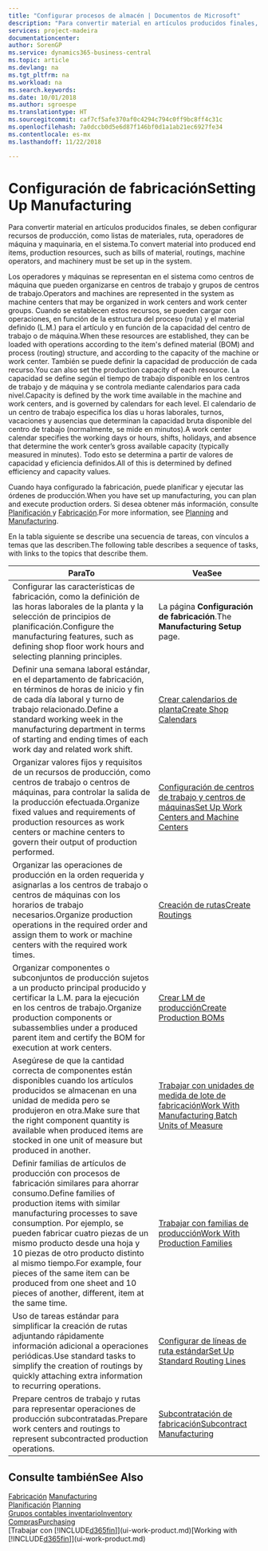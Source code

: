 ```yaml
---
title: "Configurar procesos de almacén | Documentos de Microsoft"
description: "Para convertir material en artículos producidos finales, se deben configurar recursos de producción, como listas de materiales, ruta, operadores de máquina y maquinaria, en el sistema."
services: project-madeira
documentationcenter: 
author: SorenGP
ms.service: dynamics365-business-central
ms.topic: article
ms.devlang: na
ms.tgt_pltfrm: na
ms.workload: na
ms.search.keywords: 
ms.date: 10/01/2018
ms.author: sgroespe
ms.translationtype: HT
ms.sourcegitcommit: caf7cf5afe370af0c4294c794c0ff9bc8ff4c31c
ms.openlocfilehash: 7a0dccb0d5e6d87f146bf0d1a1ab21ec6927fe34
ms.contentlocale: es-mx
ms.lasthandoff: 11/22/2018

---
```

# <a name="setting-up-manufacturing"></a><span data-ttu-id="24137-103">Configuración de fabricación</span><span class="sxs-lookup"><span data-stu-id="24137-103">Setting Up Manufacturing</span></span>
<span data-ttu-id="24137-104">Para convertir material en artículos producidos finales, se deben configurar recursos de producción, como listas de materiales, ruta, operadores de máquina y maquinaria, en el sistema.</span><span class="sxs-lookup"><span data-stu-id="24137-104">To convert material into produced end items, production resources, such as bills of material, routings, machine operators, and machinery must be set up in the system.</span></span>

<span data-ttu-id="24137-105">Los operadores y máquinas se representan en el sistema como centros de máquina que pueden organizarse en centros de trabajo y grupos de centros de trabajo.</span><span class="sxs-lookup"><span data-stu-id="24137-105">Operators and machines are represented in the system as machine centers that may be organized in work centers and work center groups.</span></span> <span data-ttu-id="24137-106">Cuando se establecen estos recursos, se pueden cargar con operaciones, en función de la estructura del proceso (ruta) y el material definido (L.M.) para el artículo y en función de la capacidad del centro de trabajo o de máquina.</span><span class="sxs-lookup"><span data-stu-id="24137-106">When these resources are established, they can be loaded with operations according to the item's defined material (BOM) and process (routing) structure, and according to the capacity of the machine or work center.</span></span> <span data-ttu-id="24137-107">También se puede definir la capacidad de producción de cada recurso.</span><span class="sxs-lookup"><span data-stu-id="24137-107">You can also set the production capacity of each resource.</span></span> <span data-ttu-id="24137-108">La capacidad se define según el tiempo de trabajo disponible en los centros de trabajo y de máquina y se controla mediante calendarios para cada nivel.</span><span class="sxs-lookup"><span data-stu-id="24137-108">Capacity is defined by the work time available in the machine and work centers, and is governed by calendars for each level.</span></span> <span data-ttu-id="24137-109">El calendario de un centro de trabajo especifica los días u horas laborales, turnos, vacaciones y ausencias que determinan la capacidad bruta disponible del centro de trabajo (normalmente, se mide en minutos).</span><span class="sxs-lookup"><span data-stu-id="24137-109">A work center calendar specifies the working days or hours, shifts, holidays, and absence that determine the work center’s gross available capacity (typically measured in minutes).</span></span> <span data-ttu-id="24137-110">Todo esto se determina a partir de valores de capacidad y eficiencia definidos.</span><span class="sxs-lookup"><span data-stu-id="24137-110">All of this is determined by defined efficiency and capacity values.</span></span>  

<span data-ttu-id="24137-111">Cuando haya configurado la fabricación, puede planificar y ejecutar las órdenes de producción.</span><span class="sxs-lookup"><span data-stu-id="24137-111">When you have set up manufacturing, you can plan and execute production orders.</span></span> <span data-ttu-id="24137-112">Si desea obtener más información, consulte [Planificación ](production-planning.md) y [Fabricación](production-manage-manufacturing.md).</span><span class="sxs-lookup"><span data-stu-id="24137-112">For more information, see [Planning](production-planning.md) and [Manufacturing](production-manage-manufacturing.md).</span></span>  

 <span data-ttu-id="24137-113">En la tabla siguiente se describe una secuencia de tareas, con vínculos a temas que las describen.</span><span class="sxs-lookup"><span data-stu-id="24137-113">The following table describes a sequence of tasks, with links to the topics that describe them.</span></span>   

|<span data-ttu-id="24137-114">**Para**</span><span class="sxs-lookup"><span data-stu-id="24137-114">**To**</span></span>|<span data-ttu-id="24137-115">**Vea**</span><span class="sxs-lookup"><span data-stu-id="24137-115">**See**</span></span>|  
|------------|-------------|  
|<span data-ttu-id="24137-116">Configurar las características de fabricación, como la definición de las horas laborales de la planta y la selección de principios de planificación.</span><span class="sxs-lookup"><span data-stu-id="24137-116">Configure the manufacturing features, such as defining shop floor work hours and selecting planning principles.</span></span>|<span data-ttu-id="24137-117">La página **Configuración de fabricación**.</span><span class="sxs-lookup"><span data-stu-id="24137-117">The **Manufacturing Setup** page.</span></span>|  
|<span data-ttu-id="24137-118">Definir una semana laboral estándar, en el departamento de fabricación, en términos de horas de inicio y fin de cada día laboral y turno de trabajo relacionado.</span><span class="sxs-lookup"><span data-stu-id="24137-118">Define a standard working week in the manufacturing department in terms of starting and ending times of each work day and related work shift.</span></span>|[<span data-ttu-id="24137-119">Crear calendarios de planta</span><span class="sxs-lookup"><span data-stu-id="24137-119">Create Shop Calendars</span></span>](production-how-to-create-work-center-calendars.md)|  
|<span data-ttu-id="24137-120">Organizar valores fijos y requisitos de un recursos de producción, como centros de trabajo o centros de máquinas, para controlar la salida de la producción efectuada.</span><span class="sxs-lookup"><span data-stu-id="24137-120">Organize fixed values and requirements of production resources as work centers or machine centers to govern their output of production performed.</span></span>|[<span data-ttu-id="24137-121">Configuración de centros de trabajo y centros de máquinas</span><span class="sxs-lookup"><span data-stu-id="24137-121">Set Up Work Centers and Machine Centers</span></span>](production-how-to-set-up-work-and-machine-centers.md)|
|<span data-ttu-id="24137-122">Organizar las operaciones de producción en la orden requerida y asignarlas a los centros de trabajo o centros de máquinas con los horarios de trabajo necesarios.</span><span class="sxs-lookup"><span data-stu-id="24137-122">Organize production operations in the required order and assign them to work or machine centers with the required work times.</span></span>|[<span data-ttu-id="24137-123">Creación de rutas</span><span class="sxs-lookup"><span data-stu-id="24137-123">Create Routings</span></span>](production-how-to-create-routings.md)|
|<span data-ttu-id="24137-124">Organizar componentes o subconjuntos de producción sujetos a un producto principal producido y certificar la L.M. para la ejecución en los centros de trabajo.</span><span class="sxs-lookup"><span data-stu-id="24137-124">Organize production components or subassemblies under a produced parent item and certify the BOM for execution at work centers.</span></span>|[<span data-ttu-id="24137-125">Crear LM de producción</span><span class="sxs-lookup"><span data-stu-id="24137-125">Create Production BOMs</span></span>](production-how-to-create-production-boms.md)|
|<span data-ttu-id="24137-126">Asegúrese de que la cantidad correcta de componentes están disponibles cuando los artículos producidos se almacenan en una unidad de medida pero se produjeron en otra.</span><span class="sxs-lookup"><span data-stu-id="24137-126">Make sure that the right component quantity is available when produced items are stocked in one unit of measure but produced in another.</span></span>|[<span data-ttu-id="24137-127">Trabajar con unidades de medida de lote de fabricación</span><span class="sxs-lookup"><span data-stu-id="24137-127">Work With Manufacturing Batch Units of Measure</span></span>](production-how-to-use-the-manufacturing-batch-unit-of-measure.md)|  
|<span data-ttu-id="24137-128">Definir familias de artículos de producción con procesos de fabricación similares para ahorrar consumo.</span><span class="sxs-lookup"><span data-stu-id="24137-128">Define families of production items with similar manufacturing processes to save consumption.</span></span> <span data-ttu-id="24137-129">Por ejemplo, se pueden fabricar cuatro piezas de un mismo producto desde una hoja y 10 piezas de otro producto distinto al mismo tiempo.</span><span class="sxs-lookup"><span data-stu-id="24137-129">For example, four pieces of the same item can be produced from one sheet and 10 pieces of another, different, item at the same time.</span></span>|[<span data-ttu-id="24137-130">Trabajar con familias de producción</span><span class="sxs-lookup"><span data-stu-id="24137-130">Work With Production Families</span></span>](production-how-work-family.md)|
|<span data-ttu-id="24137-131">Uso de tareas estándar para simplificar la creación de rutas adjuntando rápidamente información adicional a operaciones periódicas.</span><span class="sxs-lookup"><span data-stu-id="24137-131">Use standard tasks to simplify the creation of routings by quickly attaching extra information to recurring operations.</span></span>|[<span data-ttu-id="24137-132">Configurar de líneas de ruta estándar</span><span class="sxs-lookup"><span data-stu-id="24137-132">Set Up Standard Routing Lines</span></span>](production-how-set-up-standard-routing-lines.md)|  
|<span data-ttu-id="24137-133">Prepare centros de trabajo y rutas para representar operaciones de producción subcontratadas.</span><span class="sxs-lookup"><span data-stu-id="24137-133">Prepare work centers and routings to represent subcontracted production operations.</span></span>|[<span data-ttu-id="24137-134">Subcontratación de fabricación</span><span class="sxs-lookup"><span data-stu-id="24137-134">Subcontract Manufacturing</span></span>](production-how-to-subcontract-manufacturing.md)|  

## <a name="see-also"></a><span data-ttu-id="24137-135">Consulte también</span><span class="sxs-lookup"><span data-stu-id="24137-135">See Also</span></span>
<span data-ttu-id="24137-136">[Fabricación](production-manage-manufacturing.md)  </span><span class="sxs-lookup"><span data-stu-id="24137-136">[Manufacturing](production-manage-manufacturing.md)  </span></span>  
<span data-ttu-id="24137-137">[Planificación](production-planning.md) </span><span class="sxs-lookup"><span data-stu-id="24137-137">[Planning](production-planning.md) </span></span>  
[<span data-ttu-id="24137-138">Grupos contables inventario</span><span class="sxs-lookup"><span data-stu-id="24137-138">Inventory</span></span>](inventory-manage-inventory.md)  
[<span data-ttu-id="24137-139">Compras</span><span class="sxs-lookup"><span data-stu-id="24137-139">Purchasing</span></span>](purchasing-manage-purchasing.md)  
<span data-ttu-id="24137-140">[Trabajar con [!INCLUDE[d365fin](includes/d365fin_md.md)]](ui-work-product.md)</span><span class="sxs-lookup"><span data-stu-id="24137-140">[Working with [!INCLUDE[d365fin](includes/d365fin_md.md)]](ui-work-product.md)</span></span>

